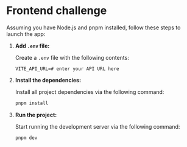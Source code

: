 # Frontend challenge

Assuming you have Node.js and pnpm installed, follow these steps to launch the app:

1. **Add `.env` file:**

   Create a `.env` file with the following contents:

   ```text
   VITE_API_URL=# enter your API URL here
   ```

2. **Install the dependencies:**

   Install all project dependencies via the following command:

   ```bash
   pnpm install
   ```

3. **Run the project:**

   Start running the development server via the following command:

   ```bash
   pnpm dev
   ```
